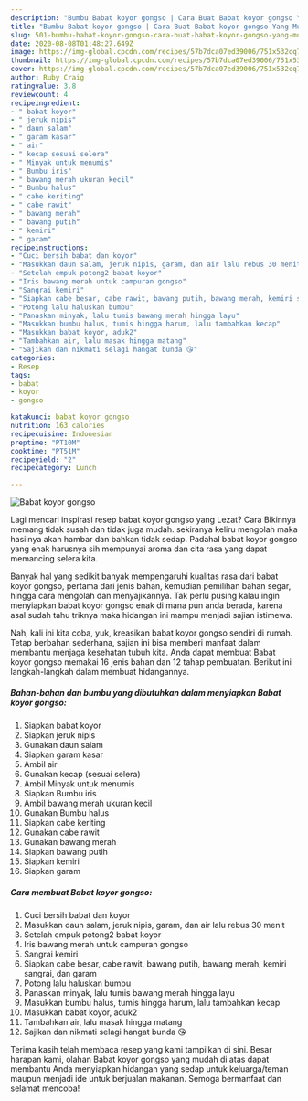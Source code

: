 ```yaml
---
description: "Bumbu Babat koyor gongso | Cara Buat Babat koyor gongso Yang Mudah Dan Praktis"
title: "Bumbu Babat koyor gongso | Cara Buat Babat koyor gongso Yang Mudah Dan Praktis"
slug: 501-bumbu-babat-koyor-gongso-cara-buat-babat-koyor-gongso-yang-mudah-dan-praktis
date: 2020-08-08T01:48:27.649Z
image: https://img-global.cpcdn.com/recipes/57b7dca07ed39006/751x532cq70/babat-koyor-gongso-foto-resep-utama.jpg
thumbnail: https://img-global.cpcdn.com/recipes/57b7dca07ed39006/751x532cq70/babat-koyor-gongso-foto-resep-utama.jpg
cover: https://img-global.cpcdn.com/recipes/57b7dca07ed39006/751x532cq70/babat-koyor-gongso-foto-resep-utama.jpg
author: Ruby Craig
ratingvalue: 3.8
reviewcount: 4
recipeingredient:
- " babat koyor"
- " jeruk nipis"
- " daun salam"
- " garam kasar"
- " air"
- " kecap sesuai selera"
- " Minyak untuk menumis"
- " Bumbu iris"
- " bawang merah ukuran kecil"
- " Bumbu halus"
- " cabe keriting"
- " cabe rawit"
- " bawang merah"
- " bawang putih"
- " kemiri"
- " garam"
recipeinstructions:
- "Cuci bersih babat dan koyor"
- "Masukkan daun salam, jeruk nipis, garam, dan air lalu rebus 30 menit"
- "Setelah empuk potong2 babat koyor"
- "Iris bawang merah untuk campuran gongso"
- "Sangrai kemiri"
- "Siapkan cabe besar, cabe rawit, bawang putih, bawang merah, kemiri sangrai, dan garam"
- "Potong lalu haluskan bumbu"
- "Panaskan minyak, lalu tumis bawang merah hingga layu"
- "Masukkan bumbu halus, tumis hingga harum, lalu tambahkan kecap"
- "Masukkan babat koyor, aduk2"
- "Tambahkan air, lalu masak hingga matang"
- "Sajikan dan nikmati selagi hangat bunda 😘"
categories:
- Resep
tags:
- babat
- koyor
- gongso

katakunci: babat koyor gongso 
nutrition: 163 calories
recipecuisine: Indonesian
preptime: "PT10M"
cooktime: "PT51M"
recipeyield: "2"
recipecategory: Lunch

---
```



![Babat koyor gongso](https://img-global.cpcdn.com/recipes/57b7dca07ed39006/751x532cq70/babat-koyor-gongso-foto-resep-utama.jpg)

Lagi mencari inspirasi resep babat koyor gongso yang Lezat? Cara Bikinnya memang tidak susah dan tidak juga mudah. sekiranya keliru mengolah maka hasilnya akan hambar dan bahkan tidak sedap. Padahal babat koyor gongso yang enak harusnya sih mempunyai aroma dan cita rasa yang dapat memancing selera kita.

Banyak hal yang sedikit banyak mempengaruhi kualitas rasa dari babat koyor gongso, pertama dari jenis bahan, kemudian pemilihan bahan segar, hingga cara mengolah dan menyajikannya. Tak perlu pusing kalau ingin menyiapkan babat koyor gongso enak di mana pun anda berada, karena asal sudah tahu triknya maka hidangan ini mampu menjadi sajian istimewa.




Nah, kali ini kita coba, yuk, kreasikan babat koyor gongso sendiri di rumah. Tetap berbahan sederhana, sajian ini bisa memberi manfaat dalam membantu menjaga kesehatan tubuh kita. Anda dapat membuat Babat koyor gongso memakai 16 jenis bahan dan 12 tahap pembuatan. Berikut ini langkah-langkah dalam membuat hidangannya.

<!--inarticleads1-->

##### Bahan-bahan dan bumbu yang dibutuhkan dalam menyiapkan Babat koyor gongso:

1. Siapkan  babat koyor
1. Siapkan  jeruk nipis
1. Gunakan  daun salam
1. Siapkan  garam kasar
1. Ambil  air
1. Gunakan  kecap (sesuai selera)
1. Ambil  Minyak untuk menumis
1. Siapkan  Bumbu iris
1. Ambil  bawang merah ukuran kecil
1. Gunakan  Bumbu halus
1. Siapkan  cabe keriting
1. Gunakan  cabe rawit
1. Gunakan  bawang merah
1. Siapkan  bawang putih
1. Siapkan  kemiri
1. Siapkan  garam




<!--inarticleads2-->

##### Cara membuat Babat koyor gongso:

1. Cuci bersih babat dan koyor
1. Masukkan daun salam, jeruk nipis, garam, dan air lalu rebus 30 menit
1. Setelah empuk potong2 babat koyor
1. Iris bawang merah untuk campuran gongso
1. Sangrai kemiri
1. Siapkan cabe besar, cabe rawit, bawang putih, bawang merah, kemiri sangrai, dan garam
1. Potong lalu haluskan bumbu
1. Panaskan minyak, lalu tumis bawang merah hingga layu
1. Masukkan bumbu halus, tumis hingga harum, lalu tambahkan kecap
1. Masukkan babat koyor, aduk2
1. Tambahkan air, lalu masak hingga matang
1. Sajikan dan nikmati selagi hangat bunda 😘




Terima kasih telah membaca resep yang kami tampilkan di sini. Besar harapan kami, olahan Babat koyor gongso yang mudah di atas dapat membantu Anda menyiapkan hidangan yang sedap untuk keluarga/teman maupun menjadi ide untuk berjualan makanan. Semoga bermanfaat dan selamat mencoba!
